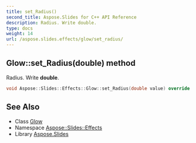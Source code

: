```yaml
---
title: set_Radius()
second_title: Aspose.Slides for C++ API Reference
description: Radius. Write double.
type: docs
weight: 14
url: /aspose.slides.effects/glow/set_radius/
---
```

## Glow::set_Radius(double) method


Radius. Write **double**.

```cpp
void Aspose::Slides::Effects::Glow::set_Radius(double value) override
```

## See Also

* Class [Glow](../)
* Namespace [Aspose::Slides::Effects](../../)
* Library [Aspose.Slides](../../../)